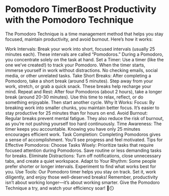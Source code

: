 # Pomodoro TimerBoost Productivity with the Pomodoro Technique
The Pomodoro Technique is a time management method that helps you stay focused, maintain productivity, and avoid burnout. Here’s how it works:

Work Intervals: Break your work into short, focused intervals (usually 25 minutes each). These intervals are called “Pomodoros.” During a Pomodoro, you concentrate solely on the task at hand.
Set a Timer: Use a timer (like the one we’ve created!) to track your Pomodoro. When the timer starts, immerse yourself in work without distractions. No checking emails, social media, or other unrelated tasks.
Take Short Breaks: After completing a Pomodoro, take a short break (around 5 minutes). Step away from your work, stretch, or grab a quick snack. These breaks help recharge your mind.
Repeat and Rest: After four Pomodoros (about 2 hours), take a longer break (around 20-30 minutes). Use this time to relax, reflect, or do something enjoyable. Then start another cycle.
Why It Works:
Focus: By breaking work into smaller chunks, you maintain better focus. It’s easier to stay productive for 25 minutes than for hours on end.
Avoid Burnout: Regular breaks prevent mental fatigue. They also reduce the risk of burnout, as you’re not pushing yourself too hard continuously.
Time Awareness: The timer keeps you accountable. Knowing you have only 25 minutes encourages efficient work.
Task Completion: Completing Pomodoros gives a sense of accomplishment. You’ll see progress and feel motivated.
Tips for Effective Pomodoros:
Choose Tasks Wisely: Prioritize tasks that require focused attention during Pomodoros. Save routine or less demanding tasks for breaks.
Eliminate Distractions: Turn off notifications, close unnecessary tabs, and create a quiet workspace.
Adapt to Your Rhythm: Some people prefer shorter or longer intervals. Experiment to find what works best for you.
Use Tools: Our Pomodoro timer helps you stay on track. Set it, work diligently, and enjoy those well-deserved breaks!
Remember, productivity isn’t about working longer—it’s about working smarter. Give the Pomodoro Technique a try, and watch your efficiency soar! 🍅⏲️
